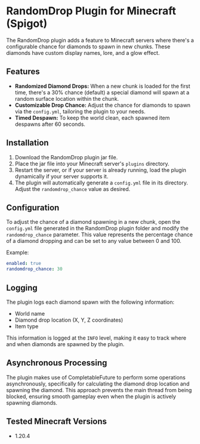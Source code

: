 # RandomDrop Plugin for Minecraft (Spigot)

The RandomDrop plugin adds a feature to Minecraft servers where there's a configurable chance for diamonds to spawn in new chunks. These diamonds have custom display names, lore, and a glow effect.


## Features

- **Randomized Diamond Drops:** When a new chunk is loaded for the first time, there's a 30% chance (default) a special diamond will spawn at a random surface location within the chunk.
- **Customizable Drop Chance:** Adjust the chance for diamonds to spawn via the `config.yml`, tailoring the plugin to your needs.
- **Timed Despawn:** To keep the world clean, each spawned item despawns after 60 seconds.


## Installation

1. Download the RandomDrop plugin jar file.
2. Place the jar file into your Minecraft server's `plugins` directory.
3. Restart the server, or if your server is already running, load the plugin dynamically if your server supports it.
4. The plugin will automatically generate a `config.yml` file in its directory. Adjust the `randomdrop_chance` value as desired.


## Configuration

To adjust the chance of a diamond spawning in a new chunk, open the `config.yml` file generated in the RandomDrop plugin folder and modify the `randomdrop_chance` parameter. This value represents the percentage chance of a diamond dropping and can be set to any value between 0 and 100.

Example:
```yaml
enabled: true
randomdrop_chance: 30
```

## Logging

The plugin logs each diamond spawn with the following information:
- World name
- Diamond drop location (X, Y, Z coordinates)
- Item type

This information is logged at the `INFO` level, making it easy to track where and when diamonds are spawned by the plugin.


## Asynchronous Processing

The plugin makes use of CompletableFuture to perform some operations asynchronously, specifically for calculating the diamond drop location and spawning the diamond. This approach prevents the main thread from being blocked, ensuring smooth gameplay even when the plugin is actively spawning diamonds.

## Tested Minecraft Versions

- 1.20.4